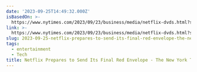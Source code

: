 ```yaml
---
date: '2023-09-25T14:49:32.000Z'
isBasedOn: >-
  https://www.nytimes.com/2023/09/23/business/media/netflix-dvds.html?smid=nytcore-ios-share&referringSource=articleShare
link: >-
  https://www.nytimes.com/2023/09/23/business/media/netflix-dvds.html?smid=nytcore-ios-share&referringSource=articleShare
slug: 2023-09-25-netflix-prepares-to-send-its-final-red-envelope-the-new-york-times
tags:
  - entertainment
  - Tech
title: Netflix Prepares to Send Its Final Red Envelope - The New York Times
---
```


